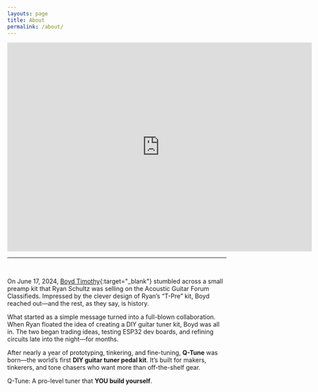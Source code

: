 ```yaml
---
layouts: page
title: About
permalink: /about/
---
```


<div class="embed-container" style="width: 700px; margin: 0 auto;">
  <iframe
      src="https://www.youtube.com/embed/XDgwaHJql24"
      width="700"
      height="480"
      frameborder="0"
      allowfullscreen="true">
  </iframe>
</div>

<hr/><br/>

On June 17, 2024, [Boyd Timothy](http://www.boydtimothy.com/){:target="_blank"} stumbled across a small preamp kit that Ryan Schultz was selling on the Acoustic Guitar Forum Classifieds. Impressed by the clever design of Ryan’s “T-Pre” kit, Boyd reached out—and the rest, as they say, is history.

What started as a simple message turned into a full-blown collaboration. When Ryan floated the idea of creating a DIY guitar tuner kit, Boyd was all in. The two began trading ideas, testing ESP32 dev boards, and refining circuits late into the night—for months.

After nearly a year of prototyping, tinkering, and fine-tuning, **Q-Tune** was born—the world’s first **DIY guitar tuner pedal kit**. It’s built for makers, tinkerers, and tone chasers who want more than off-the-shelf gear.

Q-Tune: A pro-level tuner that **YOU build yourself**.